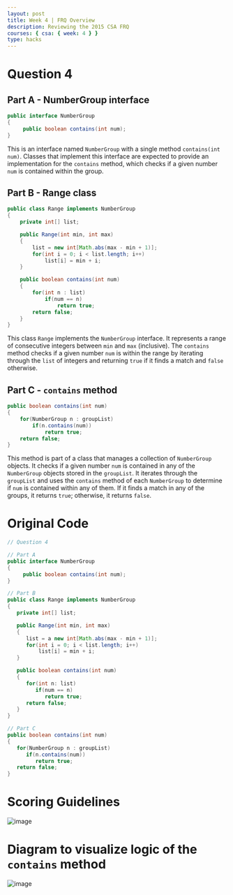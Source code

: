 ```yaml
---
layout: post
title: Week 4 | FRQ Overview
description: Reviewing the 2015 CSA FRQ
courses: { csa: { week: 4 } }
type: hacks
---
```


# Question 4
## Part A - NumberGroup interface

```java
public interface NumberGroup
{
     public boolean contains(int num);
}
```

This is an interface named `NumberGroup` with a single method `contains(int num)`. Classes that implement this interface are expected to provide an implementation for the `contains` method, which checks if a given number `num` is contained within the group.

## Part B - Range class

```java
public class Range implements NumberGroup
{
    private int[] list;

    public Range(int min, int max)
    {
        list = new int[Math.abs(max - min + 1)];
        for(int i = 0; i < list.length; i++)
            list[i] = min + i;
    }

    public boolean contains(int num)
    {
        for(int n : list)
            if(num == n)
                return true;
        return false;
    }
}
```

This class `Range` implements the `NumberGroup` interface. It represents a range of consecutive integers between `min` and `max` (inclusive). The `contains` method checks if a given number `num` is within the range by iterating through the `list` of integers and returning `true` if it finds a match and `false` otherwise.

## Part C - `contains` method

```java
public boolean contains(int num)
{
    for(NumberGroup n : groupList)
        if(n.contains(num))
            return true;
    return false;
}
```

This method is part of a class that manages a collection of `NumberGroup` objects. It checks if a given number `num` is contained in any of the `NumberGroup` objects stored in the `groupList`. It iterates through the `groupList` and uses the `contains` method of each `NumberGroup` to determine if `num` is contained within any of them. If it finds a match in any of the groups, it returns `true`; otherwise, it returns `false`.

# Original Code
```java
// Question 4

// Part A
public interface NumberGroup
{
     public boolean contains(int num);
}

// Part B
public class Range implements NumberGroup
{
   private int[] list;

   public Range(int min, int max)
   {
      list = a new int[Math.abs(max - min + 1)];
      for(int i = 0; i < list.length; i++)
          list[i] = min + i;
   }

   public boolean contains(int num)
   {
      for(int n: list)
         if(num == n)
            return true;
      return false;
   }
}

// Part C
public boolean contains(int num)
{
   for(NumberGroup n : groupList)
      if(n.contains(num))
         return true;
   return false;
}
```
# Scoring Guidelines
![image](https://github.com/raunak2007/csa-pages/assets/41299387/ca9b3627-4568-47c5-b3b0-752ae873c9a1)
# Diagram to visualize logic of the `contains` method
![image](https://github.com/raunak2007/csa-pages/assets/41299387/2bf865f2-ac50-4f38-abfc-eb1bbfc2c755)


